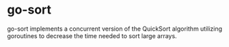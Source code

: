 # go-sort
go-sort implements a concurrent version of the QuickSort algorithm utilizing goroutines to decrease the time needed to sort large arrays.
